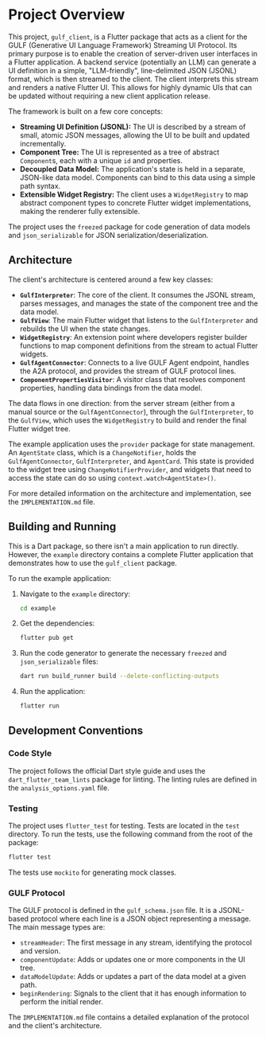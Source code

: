 # Project Overview

This project, `gulf_client`, is a Flutter package that acts as a client for the GULF (Generative UI Language Framework) Streaming UI Protocol. Its primary purpose is to enable the creation of server-driven user interfaces in a Flutter application. A backend service (potentially an LLM) can generate a UI definition in a simple, "LLM-friendly", line-delimited JSON (JSONL) format, which is then streamed to the client. The client interprets this stream and renders a native Flutter UI. This allows for highly dynamic UIs that can be updated without requiring a new client application release.

The framework is built on a few core concepts:

- **Streaming UI Definition (JSONL):** The UI is described by a stream of small, atomic JSON messages, allowing the UI to be built and updated incrementally.
- **Component Tree:** The UI is represented as a tree of abstract `Component`s, each with a unique `id` and properties.
- **Decoupled Data Model:** The application's state is held in a separate, JSON-like data model. Components can bind to this data using a simple path syntax.
- **Extensible Widget Registry:** The client uses a `WidgetRegistry` to map abstract component types to concrete Flutter widget implementations, making the renderer fully extensible.

The project uses the `freezed` package for code generation of data models and `json_serializable` for JSON serialization/deserialization.

## Architecture

The client's architecture is centered around a few key classes:

- **`GulfInterpreter`**: The core of the client. It consumes the JSONL stream, parses messages, and manages the state of the component tree and the data model.
- **`GulfView`**: The main Flutter widget that listens to the `GulfInterpreter` and rebuilds the UI when the state changes.
- **`WidgetRegistry`**: An extension point where developers register builder functions to map component definitions from the stream to actual Flutter widgets.
- **`GulfAgentConnector`**: Connects to a live GULF Agent endpoint, handles the A2A protocol, and provides the stream of GULF protocol lines.
- **`ComponentPropertiesVisitor`**: A visitor class that resolves component properties, handling data bindings from the data model.

The data flows in one direction: from the server stream (either from a manual source or the `GulfAgentConnector`), through the `GulfInterpreter`, to the `GulfView`, which uses the `WidgetRegistry` to build and render the final Flutter widget tree.

The example application uses the `provider` package for state management. An `AgentState` class, which is a `ChangeNotifier`, holds the `GulfAgentConnector`, `GulfInterpreter`, and `AgentCard`. This state is provided to the widget tree using `ChangeNotifierProvider`, and widgets that need to access the state can do so using `context.watch<AgentState>()`.

For more detailed information on the architecture and implementation, see the `IMPLEMENTATION.md` file.

## Building and Running

This is a Dart package, so there isn't a main application to run directly. However, the `example` directory contains a complete Flutter application that demonstrates how to use the `gulf_client` package.

To run the example application:

1.  Navigate to the `example` directory:

    ```bash
    cd example
    ```

2.  Get the dependencies:

    ```bash
    flutter pub get
    ```

3.  Run the code generator to generate the necessary `freezed` and `json_serializable` files:

    ```bash
    dart run build_runner build --delete-conflicting-outputs
    ```

4.  Run the application:

    ```bash
    flutter run
    ```

## Development Conventions

### Code Style

The project follows the official Dart style guide and uses the `dart_flutter_team_lints` package for linting. The linting rules are defined in the `analysis_options.yaml` file.

### Testing

The project uses `flutter_test` for testing. Tests are located in the `test` directory. To run the tests, use the following command from the root of the package:

```bash
flutter test
```

The tests use `mockito` for generating mock classes.

### GULF Protocol

The GULF protocol is defined in the `gulf_schema.json` file. It is a JSONL-based protocol where each line is a JSON object representing a message. The main message types are:

- `streamHeader`: The first message in any stream, identifying the protocol and version.
- `componentUpdate`: Adds or updates one or more components in the UI tree.
- `dataModelUpdate`: Adds or updates a part of the data model at a given path.
- `beginRendering`: Signals to the client that it has enough information to perform the initial render.

The `IMPLEMENTATION.md` file contains a detailed explanation of the protocol and the client's architecture.
